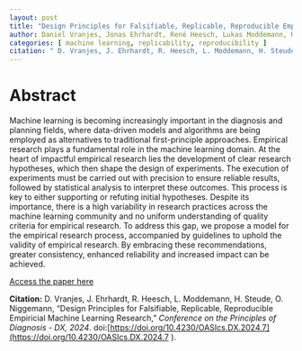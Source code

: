 ```yaml
---
layout: post
title: "Design Principles for Falsifiable, Replicable, Reproducible Empiricial Machine Learning Research"
author: Daniel Vranjes, Jonas Ehrhardt, René Heesch, Lukas Moddemann, Henrik Steude, Oliver Niggemann
categories: [ machine learning, replicability, reproducibility ]
citation: " D. Vranjes, J. Ehrhardt, R. Heesch, L. Moddemann, H. Steude, O. Niggemann, “Design Principles for Falsifiable, Replicable, Reproducible Empiricial Machine Learning Research,” *Conference on the Principles of Diagnosis - DX, 2024*. doi:[https://doi.org/10.4230/OASIcs.DX.2024.7](https://doi.org/10.4230/OASIcs.DX.2024.7). "
---
```


# Abstract
Machine learning is becoming increasingly important in the diagnosis and planning fields, where data-driven models and algorithms are being employed as alternatives to traditional first-principle approaches. Empirical research plays a fundamental role in the machine learning domain. At the heart of impactful empirical research lies the development of clear research hypotheses, which then shape the design of experiments. The execution of experiments must be carried out with precision to ensure reliable results, followed by statistical analysis to interpret these outcomes. This process is key to either supporting or refuting initial hypotheses. Despite its importance, there is a high variability in research practices across the machine learning community and no uniform understanding of quality criteria for empirical research. To address this gap, we propose a model for the empirical research process, accompanied by guidelines to uphold the validity of empirical research. By embracing these recommendations, greater consistency, enhanced reliability and increased impact can be achieved.

[Access the paper here](https://doi.org/10.4230/OASIcs.DX.2024.7)


**Citation:** D. Vranjes, J. Ehrhardt, R. Heesch, L. Moddemann, H. Steude, O. Niggemann, “Design Principles for Falsifiable, Replicable, Reproducible Empiricial Machine Learning Research,” *Conference on the Principles of Diagnosis - DX, 2024*. doi:[https://doi.org/10.4230/OASIcs.DX.2024.7](https://doi.org/10.4230/OASIcs.DX.2024.7 ).
